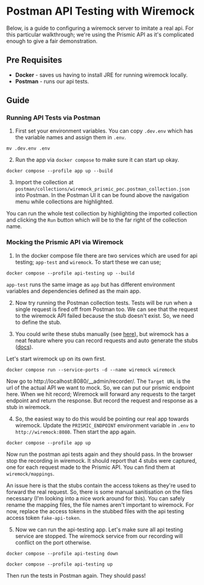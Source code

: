 # Postman API Testing with Wiremock

Below, is a guide to configuring a wiremock server to imitate a real api.
For this particular walkthrough; we're using the Prismic API as it's complicated enough to give a fair demonstration.

## Pre Requisites

- **Docker** - saves us having to install JRE for running wiremock locally.
- **Postman** - runs our api tests.

## Guide

### Running API Tests via Postman

1. First set your environment variables. You can copy `.dev.env` which has the variable names and assign them in `.env`.

```console
mv .dev.env .env
```

2. Run the app via `docker compose` to make sure it can start up okay.

```console
docker compose --profile app up --build
```

3. Import the collection at `postman/collections/wiremock_prismic_poc.postman_collection.json` into Postman. In the Postman UI it can be found above the navigation menu while collections are highlighted.

You can run the whole test collection by highlighting the imported collection and clicking the `Run` button which will be to the far right of the collection name.


### Mocking the Prismic API via Wiremock

1. In the docker compose file there are two services which are used for api testing; `app-test` and `wiremock`. To start these we can use;

```
docker compose --profile api-testing up --build
```

`app-test` runs the same image as `app` but has different environment variables and dependencies defined as the main app.

2. Now try running the Postman collection tests. Tests will be run when a single request is fired off from Postman too.
We can see that the request to the wiremock API failed because the stub doesn't exist.
So, we need to define the stub.

3. You could write these stubs manually (see [here](https://wiremock.org/docs/stubbing/)), but wiremock has a neat feature where you can record requests and auto generate the stubs ([docs](https://wiremock.org/docs/record-playback/)).

Let's start wiremock up on its own first.

```
docker compose run --service-ports -d --name wiremock wiremock
```

Now go to http://localhost:8080/__admin/recorder/.
The `Target URL` is the url of the actual API we want to mock. So, we can put our prismic endpoint here.
When we hit record; Wiremock will forward any requests to the target endpoint and return the response.
But record the request and response as a stub in wiremock.

4. So, the easiest way to do this would be pointing our real app towards wiremock.
Update the `PRISMIC_ENDPOINT` environment variable in `.env` to `http://wiremock:8080`.
Then start the app again.

```
docker compose --profile app up
```

Now run the postman api tests again and they should pass.
In the browser stop the recording in wiremock.
It should report that 4 stubs were captured, one for each request made to the Prismic API.
You can find them at `wiremock/mappings`.

An issue here is that the stubs contain the access tokens as they're used to forward the real request.
So, there is some manual sanitisation on the files necessary (I'm looking into a nice work around for this).
You can safely rename the mapping files, the file names aren't important to wiremock.
For now, replace the access tokens in the stubbed files with the api testing access token `fake-api-token`.

5. Now we can run the api-testing app.
Let's make sure all api testing service are stopped.
The wiremock service from our recording will conflict on the port otherwise.

```console
docker compose --profile api-testing down 
```

```console
docker compose --profile api-testing up
```

Then run the tests in Postman again.
They should pass!
